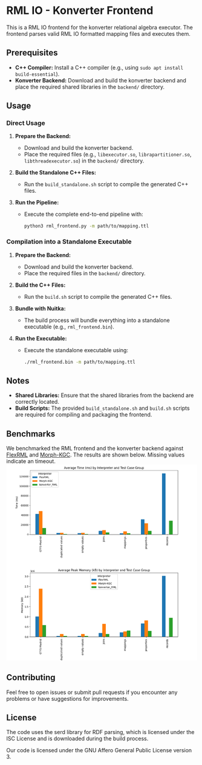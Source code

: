 # RML IO - Konverter Frontend

This is a RML IO frontend for the konverter relational algebra executor. The frontend parses valid RML IO formatted mapping files and executes them.

## Prerequisites

- **C++ Compiler:** Install a C++ compiler (e.g., using `sudo apt install build-essential`).
- **Konverter Backend:** Download and build the konverter backend and place the required shared libraries in the `backend/` directory.

## Usage

### Direct Usage

1. **Prepare the Backend:**
   - Download and build the konverter backend.
   - Place the required files (e.g., `libexecutor.so`, `librapartitioner.so`, `libthreadexecutor.so`) in the `backend/` directory.

2. **Build the Standalone C++ Files:**
   - Run the `build_standalone.sh` script to compile the generated C++ files.

3. **Run the Pipeline:**
   - Execute the complete end-to-end pipeline with:
     ```bash
     python3 rml_frontend.py -m path/to/mapping.ttl
     ```

### Compilation into a Standalone Executable

1. **Prepare the Backend:**
   - Download and build the konverter backend.
   - Place the required files in the `backend/` directory.

2. **Build the C++ Files:**
   - Run the `build.sh` script to compile the generated C++ files.

3. **Bundle with Nuitka:**
   - The build process will bundle everything into a standalone executable (e.g., `rml_frontend.bin`).

4. **Run the Executable:**
   - Execute the standalone executable using:
     ```bash
     ./rml_frontend.bin -m path/to/mapping.ttl
     ```

## Notes

- **Shared Libraries:** Ensure that the shared libraries from the backend are correctly located.
- **Build Scripts:** The provided `build_standalone.sh` and `build.sh` scripts are required for compiling and packaging the frontend.

## Benchmarks
We benchmarked the RML frontend and the konverter backend against [FlexRML](https://github.com/wintechis/flex-rml) and [Morph-KGC](https://github.com/morph-kgc). The results are shown below. Missing values indicate an timeout.
![benchmark results](./benchmark.png)

## Contributing

Feel free to open issues or submit pull requests if you encounter any problems or have suggestions for improvements.

## License
The code uses the serd library for RDF parsing, which is licensed under the ISC License and is downloaded during the build process.

Our code is licensed under the GNU Affero General Public License version 3.